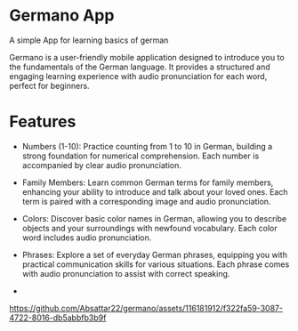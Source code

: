 # Germano App

A simple App for learning basics of german

Germano is a user-friendly mobile application designed to introduce you to the fundamentals of the German language. It provides a structured and engaging learning experience with audio pronunciation for each word, perfect for beginners.

# Features

- Numbers (1-10): Practice counting from 1 to 10 in German, building a strong foundation for numerical comprehension. Each number is accompanied by clear audio pronunciation.
- Family Members: Learn common German terms for family members, enhancing your ability to introduce and talk about your loved ones. Each term is paired with a corresponding image and audio pronunciation.
- Colors: Discover basic color names in German, allowing you to describe objects and your surroundings with newfound vocabulary. Each color word includes audio pronunciation.
- Phrases: Explore a set of everyday German phrases, equipping you with practical communication skills for various situations. Each phrase comes with audio pronunciation to assist with correct speaking.

- 
https://github.com/Absattar22/germano/assets/116181912/f322fa59-3087-4722-8016-db5abbfb3b9f
